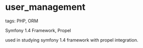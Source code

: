 user_management
===============

tags: PHP, ORM

Symfony 1.4 Framework, Propel

used in studying symfony 1.4 framework with propel integration.